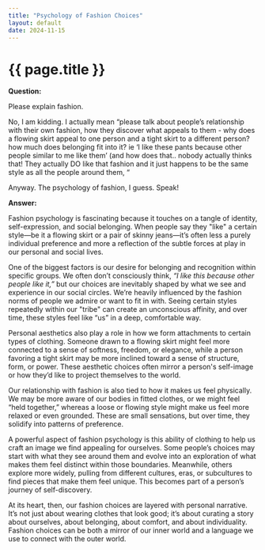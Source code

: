 ```yaml
---
title: "Psychology of Fashion Choices"
layout: default
date: 2024-11-15
---
```


# {{ page.title }}

**Question:** 

Please explain fashion.

No, I am kidding. I actually mean “please talk about people’s relationship with their own fashion, how they discover what appeals to them - why does a flowing skirt appeal to one person and a tight skirt to a different person? how much does belonging fit into it? ie ‘I like these pants because other people similar to me like them’ (and how does that.. nobody actually thinks that! They actually DO like that fashion and it just happens to be the same style as all the people around them, “

Anyway. The psychology of fashion, I guess. Speak!

**Answer:**

Fashion psychology is fascinating because it touches on a tangle of identity, self-expression, and social belonging. When people say they "like" a certain style—be it a flowing skirt or a pair of skinny jeans—it’s often less a purely individual preference and more a reflection of the subtle forces at play in our personal and social lives.

One of the biggest factors is our desire for belonging and recognition within specific groups. We often don’t consciously think, *“I like this because other people like it,”* but our choices are inevitably shaped by what we see and experience in our social circles. We’re heavily influenced by the fashion norms of people we admire or want to fit in with. Seeing certain styles repeatedly within our "tribe" can create an unconscious affinity, and over time, these styles feel like “us” in a deep, comfortable way.

Personal aesthetics also play a role in how we form attachments to certain types of clothing. Someone drawn to a flowing skirt might feel more connected to a sense of softness, freedom, or elegance, while a person favoring a tight skirt may be more inclined toward a sense of structure, form, or power. These aesthetic choices often mirror a person's self-image or how they’d like to project themselves to the world. 

Our relationship with fashion is also tied to how it makes us feel physically. We may be more aware of our bodies in fitted clothes, or we might feel “held together,” whereas a loose or flowing style might make us feel more relaxed or even grounded. These are small sensations, but over time, they solidify into patterns of preference.

A powerful aspect of fashion psychology is this ability of clothing to help us craft an image we find appealing for ourselves. Some people’s choices may start with what they see around them and evolve into an exploration of what makes them feel distinct within those boundaries. Meanwhile, others explore more widely, pulling from different cultures, eras, or subcultures to find pieces that make them feel unique. This becomes part of a person’s journey of self-discovery.

At its heart, then, our fashion choices are layered with personal narrative. It’s not just about wearing clothes that look good; it’s about curating a story about ourselves, about belonging, about comfort, and about individuality. Fashion choices can be both a mirror of our inner world and a language we use to connect with the outer world.